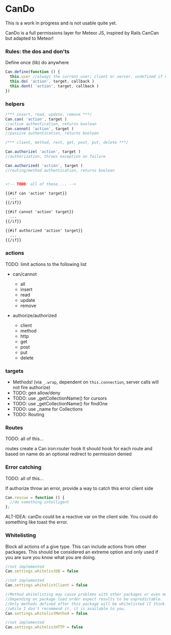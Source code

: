 CanDo
===============

This is a work in progress and is not usable quite yet.

CanDo is a full permissions layer for Meteor JS, inspired by Rails CanCan but adapted to Meteor!

### Rules: the dos and don'ts

Define once (lib) do anywhere

```js
Can.define(function () {
  this.user //always the current user; client or server, undefined if none
  this.do( 'action', target, callback )
  this.dont( 'action', target, callback )
})
```

### helpers

```js
/*** insert, read, update, remove ***/
Can.can( 'action', target )
//active authentication, returns boolean
Can.cannot( 'action', target )
//passive authentication, returns boolean

/*** client, method, rest, get, post, put, delete ***/

Can.authorize( 'action', target ) 
//authorization, throws exception on failure

Can.authorized( 'action', target ) 
//routing/method authentication, returns boolean
```

```html

<!-- TODO: all of these.... -->

{{#if can 'action' target}}
  ...
{{/if}}

{{#if cannot 'action' target}}
  ...
{{/if}}

{{#if authorized 'action' target}}
  ...
{{/if}}

```

### actions

TODO: limit actions to the following list

* can/cannot
  * all
  * insert
  * read
  * update
  * remove

* authorize/authorized
  * client
  * method
  * http
  * get
  * post
  * put
  * delete

### targets

* Methods! (via `_.wrap`, dependent on `this.connection`, server calls will not fire authorize)
* TODO: gen allow/deny 
* TODO: use _getCollectionName() for cursors
* TODO: use _getCollectionName() for findOne
* TODO: use _name for Collections
* TODO: Routing

### Routes

TODO: all of this...

routes create a Can iron:router hook
It should hook for each route and based on name do an optional redirect to permission denied

### Error catching 

TODO: all of this...

If authorize throw an error, provide a way to catch this error client side

```js
Can.rescue = function () {
  //do something intelligent
};
```

ALT-IDEA: canDo could be a reactive var on the client side. You could do something like toast the error.


### Whitelisting 

Block all actions of a give type. 
This can include actions from other packages. 
This should be considered an extreme option and only used if you are sure you know what you are doing.


```js
//not implemented
Can.settings.whitelistDB = false

//not implemented
Can.settings.whitelistClient = false

//Method whitelisting may cause problems with other packages or even meteor core.
//Depending on package load order expect results to be unpredictable.
//Only methods defined after this package will be whitelisted (I think...)
//while I don't recommend it, it is available to you.
Can.settings.whitelistMethod = false

//not implemented
Can.settings.whitelistHTTP = false
```


